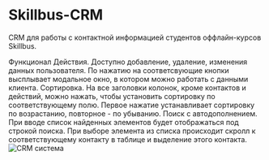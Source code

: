 # Skillbus-CRM
CRM для работы с контактной информацией студентов оффлайн-курсов Skillbus.

Функционал
Действия. Доступно добавление, удаление, изменения данных пользователя. По нажатию на соответсвующие кнопки высплывает модальное окно, в котором можно работать с данными клиента.
Сортировка. На все заголовки колонок, кроме контактов и действий, можно нажать, чтобы установить сортировку по соответствующему полю. Первое нажатие устанавливает сортировку по возрастанию, повторное - по убыванию.
Поиск с автодополнением. При вводе список найденных элементов будет отображаться под строкой поиска. При выборе элемента из списка происходит скролл к соответствующему контакту в таблице и выделение этого контакта.
![CRM система](https://user-images.githubusercontent.com/117159078/231387424-1bd600db-1df6-42b2-b2b7-26c7e26fffd6.png)
